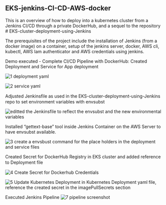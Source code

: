 ## EKS-jenkins-CI-CD-AWS-docker
This is an overview of how to deploy into a kubernetes cluster from a Jenkins CI/CD through a private DockerHub, and a sequel to the repository # EKS-cluster-deployment-using-Jenkins 

The prerequisites of the project include the installation of Jenkins (from a docker image) on a container, setup of the jenkins server, docker, AWS cli, kubectl, AWS Iam authenticator and AWS credentials using jenkins.

Demo executed - Complete CI/CD Pipeline with DockerHub:
Created Deployment and Service for App deployment

![1  deployment yaml](https://github.com/opeyemiagbadero/EKS-jenkins-CI-CD-AWS-docker/assets/79456052/6405ab30-1317-4658-9a15-d886c03db832)


![2  service yaml](https://github.com/opeyemiagbadero/EKS-jenkins-CI-CD-AWS-docker/assets/79456052/b1907773-ada4-435f-9198-9b51a512ab5d)

Adjusted Jenkinsﬁle as used in the EKS-cluster-deployment-using-Jenkins repo to set environment variables with envsubst

![editted the Jenkinsfile to reflect the envsubst and the new environmental variables](https://github.com/opeyemiagbadero/EKS-jenkins-CI-CD-AWS-docker/assets/79456052/ca59e632-87a8-4902-9afc-15bf2d79d597)


Installed “gettext-base” tool inside Jenkins Container on the AWS Server to have envsubst available. 

![3  create a envsbust command for the place holders in the deployment and service files](https://github.com/opeyemiagbadero/EKS-jenkins-CI-CD-AWS-docker/assets/79456052/fd3398f2-5e86-42ad-a128-10910a7f2304)

Created Secret for DockerHub Registry in EKS cluster and added reference to Deployment ﬁle

![4  Create Secret for Dockerhub Credentials](https://github.com/opeyemiagbadero/EKS-jenkins-CI-CD-AWS-docker/assets/79456052/8b602d08-26a8-42ad-8373-ab2917293cac)


![5  Update Kubernetes Deployment in Kubernetes Deployment yaml file, reference the created secret in the imagePullSecrets section](https://github.com/opeyemiagbadero/EKS-jenkins-CI-CD-AWS-docker/assets/79456052/ce8d1745-609e-4ed3-aef8-4fab1db7c996)

Executed Jenkins Pipeline
![7  pipeline screenshot](https://github.com/opeyemiagbadero/EKS-jenkins-CI-CD-AWS-docker/assets/79456052/8a2d10c1-586a-4121-b990-3c0120a60d6f)
